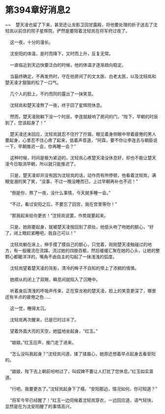 # 第394章好消息2
~~&nbsp;&nbsp;&nbsp;&nbsp;楚天凌也留了下来，甚至还让龙影卫回甘露殿，将他要处理的折子送去了沈轻岚以前住的院子星辉院，俨然是要陪着沈轻岚在将军府过夜了。<br><br>&nbsp;&nbsp;&nbsp;&nbsp;这一夜，十分的漫长。<br><br>&nbsp;&nbsp;&nbsp;&nbsp;沈安阳的体温，是时而降下，又时而上升，反复无常。<br><br>&nbsp;&nbsp;&nbsp;&nbsp;一直临近到天边快要泛白的时候，他的体温才逐渐趋向稳定。<br><br>&nbsp;&nbsp;&nbsp;&nbsp;当最终确定，不再发热时，守在他房间了的文太医、白老太医，以及沈轻岚和楚天凌才狠狠的松了一口气。<br><br>&nbsp;&nbsp;&nbsp;&nbsp;几个人的脸上，不约而同的露出了一抹笑意。<br><br>&nbsp;&nbsp;&nbsp;&nbsp;沈轻岚和楚天凌熬了一夜，终于回了星辉院休息。<br><br>&nbsp;&nbsp;&nbsp;&nbsp;然而，楚天凌刚躺下没一个时辰，李连就敲响了房间的门，“陛下，早朝的时辰到了，您该起身了！”<br><br>&nbsp;&nbsp;&nbsp;&nbsp;楚天凌还未回应，沈轻岚就忍不住拧了拧眉，眼见着身侧眼中带着疲倦的男人要起身，心里忍不住心疼了起来，低着声音道，“阿霖，要不你让李连去与朝臣说一下，早朝推迟一会，你再睡一会？”<br><br>&nbsp;&nbsp;&nbsp;&nbsp;这种时候，时间是极为紧迫的，沈轻岚心疼楚天凌没休息好，却也不能让楚天凌今日取消早朝，所以就只能推迟了。<br><br>&nbsp;&nbsp;&nbsp;&nbsp;只是，楚天凌却并没有因为沈轻岚的话，动作而有所停顿，他看着沈轻岚，满眼宠溺的笑了笑，“没事，不过一晚没睡而已，上过早朝再补也不迟！”<br><br>&nbsp;&nbsp;&nbsp;&nbsp;“倒是你，熬了一夜，没什么事情，今天就多睡一会。”<br><br>&nbsp;&nbsp;&nbsp;&nbsp;“不过，看过安阳之后，不要忘了回宫，我在宫里等你！”<br><br>&nbsp;&nbsp;&nbsp;&nbsp;“那我起来给你更衣！”沈轻岚说罢，作势就要起来。<br><br>&nbsp;&nbsp;&nbsp;&nbsp;只是，她刚要起身，就被楚天凌按回到了原处，他低头吻了吻她的额心，“好了，闭上眼赶紧睡吧，我自己可以！”<br><br>&nbsp;&nbsp;&nbsp;&nbsp;沈轻岚躺在床上，伸手摸了摸自己的额心，只觉着，刚刚楚天凌触碰过的地方，有一股暖流在流蹿，流过她的四肢百骸，然后缓缓汇聚在她的心头，让她的整颗心都暖洋洋的，嘴角不由自主的勾起了一抹浅浅的弧度。<br><br>&nbsp;&nbsp;&nbsp;&nbsp;沈轻岚望着楚天凌的背影，清冷的眸子不自知的带上了浓稠的情愫。<br><br>&nbsp;&nbsp;&nbsp;&nbsp;她顺从的闭上了双眼，瞬息间就陷入了沉睡中。<br><br>&nbsp;&nbsp;&nbsp;&nbsp;听着身后清浅的呼吸声传来，正在穿龙袍的楚天凌，脸上的笑意更深了，哪里还有半点的疲倦之色……<br><br>&nbsp;&nbsp;&nbsp;&nbsp;这一觉，睡得太沉。<br><br>&nbsp;&nbsp;&nbsp;&nbsp;沈轻岚再次醒来，已是巳时过半了。<br><br>&nbsp;&nbsp;&nbsp;&nbsp;望着外面大亮的天空，她猛地坐起身，“红玉。”<br><br>&nbsp;&nbsp;&nbsp;&nbsp;“娘娘。”红玉应声，推门走了进来。<br><br>&nbsp;&nbsp;&nbsp;&nbsp;“怎么没叫我起身？”沈轻岚问道，揉了揉眉心，她原还想着早点起身去看安阳的。<br><br>&nbsp;&nbsp;&nbsp;&nbsp;“娘娘，陛下去上朝前吩咐过了，叫奴婢不要让人打扰了您休息。”红玉如实禀道。<br><br>&nbsp;&nbsp;&nbsp;&nbsp;“行吧。我要更衣了。”沈轻岚起身下了榻，“安阳那边，情况如何，你可知道？”<br><br>&nbsp;&nbsp;&nbsp;&nbsp;“将军今早已经醒了！”红玉一边伺候着沈轻岚穿衣，一边回应道，语气轻快，显然是在为沈安阳醒了的事情高兴。<br><br>
                    

<script>_fwqdsqadxfw()</script>
<div><script>_dfwf1dw();</script></div>
<div><script>_dfwf1agdw();</script></div>
                